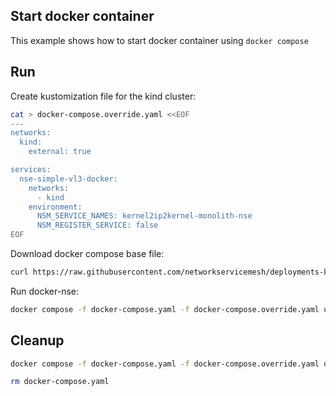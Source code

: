 ## Start docker container

This example shows how to start docker container using `docker compose`

## Run

Create kustomization file for the kind cluster:
```bash
cat > docker-compose.override.yaml <<EOF
---
networks:
  kind:
    external: true

services:
  nse-simple-vl3-docker:
    networks:
      - kind
    environment:
      NSM_SERVICE_NAMES: kernel2ip2kernel-monolith-nse
      NSM_REGISTER_SERVICE: false
EOF
```

Download docker compose base file:
```bash
curl https://raw.githubusercontent.com/networkservicemesh/deployments-k8s/3db57f6c12847e9f7f6f1cc3f8e1da52867be5aa/apps/nse-simple-vl3-docker/docker-compose.yaml -o docker-compose.yaml
```

Run docker-nse:
```bash
docker compose -f docker-compose.yaml -f docker-compose.override.yaml up -d
```

## Cleanup

```bash
docker compose -f docker-compose.yaml -f docker-compose.override.yaml down
```
```bash
rm docker-compose.yaml
```
